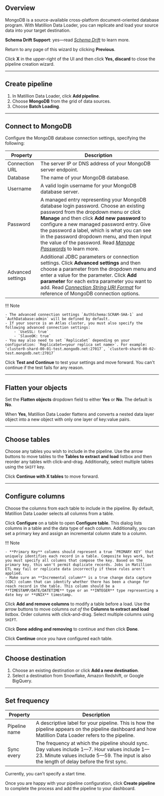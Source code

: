 ## Overview

MongoDB is a source-available cross-platform document-oriented database program. With Matillion Data Loader, you can replicate and load your source data into your target destination.

**Schema Drift Support**: yes—read [_Schema Drift_](/mdl/docs/3118484) to learn more.

Return to any page of this wizard by clicking **Previous**.

Click **X** in the upper-right of the UI and then click **Yes, discard** to close the pipeline creation wizard.

---

## Create pipeline

1. In Matillion Data Loader, click **Add pipeline**.
2. Choose **MongoDB** from the grid of data sources.
3. Choose **Batch Loading**.

---

## Connect to MongoDB

Configure the MongoDB database connection settings, specifying the following:

| Property | Description |
|---|---|
|Connection URL|The server IP or DNS address of your MongoDB server endpoint.|
|Database|The name of your MongoDB database.|
|Username| A valid login username for your MongoDB database server.|
|Password| A managed entry representing your MongoDB database login password. Choose an existing password from the dropdown menu or click **Manage** and then click **Add new password** to configure a new managed password entry. Give the password a label, which is what you can see in the password dropdown menu, and then input the value of the password. Read [_Manage Passwords_](/mdl/docs/2054960) to learn more.|
|Advanced settings|Additional JDBC parameters or connection settings. Click **Advanced settings** and then choose a parameter from the dropdown menu and enter a value for the parameter. Click **Add parameter** for each extra parameter you want to add. Read [_Connection String URI Format_](https://www.mongodb.com/docs/manual/reference/connection-string/) for reference of MongoDB connection options.|

!!! Note

    - The advanced connection settings `AuthSchema:SCRAM-SHA-1` and `AuthDatabase:admin` will be defined by default.
    - If your source is an Atlas cluster, you must also specify the following advanced connection settings:
        - `UseSSL: true`
        - `SlaveOK: true`
    - You may also need to set `ReplicaSet` depending on your configuration: `ReplicaSet=<your replica set name>`. For example: `cluster0-shard-00-01-test.mongodb.net:27017`, `cluster0-shard-00-02-test.mongodb.net:27017`

Click **Test and Continue** to test your settings and move forward. You can't continue if the test fails for any reason.

---

## Flatten your objects

Set the **Flatten objects** dropdown field to either **Yes** or **No**. The default is **No**.

When **Yes**, Matillion Data Loader flattens and converts a nested data layer object into a new object with only one layer of key:value pairs.

---

## Choose tables

Choose any tables you wish to include in the pipeline. Use the arrow buttons to move tables to the **Tables to extract and load** listbox and then reorder any tables with click-and-drag. Additionally, select multiple tables using the `SHIFT` key.

Click **Continue with X tables** to move forward.

---

## Configure columns

Choose the columns from each table to include in the pipeline. By default, Matillion Data Loader selects all columns from a table.

Click **Configure** on a table to open **Configure table**. This dialog lists columns in a table and the data type of each column. Additionally, you can set a primary key and assign an incremental column state to a column.

!!! Note

    - **Primary Key** columns should represent a true `PRIMARY KEY` that uniquely identifies each record in a table. Composite keys work, but you must specify all columns that compose the key. Based on the primary key, this won't permit duplicate records. Jobs in Matillion ETL may fail or replicate data incorrectly if these rules aren't applied.
    - Make sure an **Incremental column** is a true change data capture (CDC) column that can identify whether there has been a change for reach record in the table. This column should be a **TIMESTAMP/DATE/DATETIME** type or an **INTEGER** type representing a date key or **UNIX** timestamp.

Click **Add and remove columns** to modify a table before a load. Use the arrow buttons to move columns _out of_ the **Columns to extract and load** listbox. Order columns with click-and-drag. Select multiple columns using `SHIFT`.

Click **Done adding and removing** to continue and then click **Done**.

Click **Continue** once you have configured each table.

---

## Choose destination

1. Choose an existing destination or click **Add a new destination**.
2. Select a destination from Snowflake, Amazon Redshift, or Google BigQuery.

---

## Set frequency

|Property|Description|
|---|---|
|Pipeline name|A descriptive label for your pipeline. This is how the pipeline appears on the pipeline dashboard and how Matillion Data Loader refers to the pipeline.|
|Sync every|The frequency at which the pipeline should sync. Day values include 1—7. Hour values include 1—23. Minute values include 5—59. The input is also the length of delay before the first sync.|

Currently, you can't specify a start time.

Once you are happy with your pipeline configuration, click **Create pipeline** to complete the process and add the pipeline to your dashboard.
